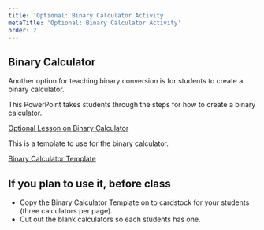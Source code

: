 ```yaml
---
title: 'Optional: Binary Calculator Activity'
metaTitle: 'Optional: Binary Calculator Activity'
order: 2
---
```


## Binary Calculator

Another option for teaching binary conversion is for students to create a binary calculator.  

This PowerPoint takes students through the steps for how to create a binary calculator. 

[Optional Lesson on Binary Calculator](https://1drv.ms/w/s!AqsgsTyHBmRBj3LmCqu2IG8dFu8P?e=Y0KR5e)

This is a template to use for the binary calculator. 

[Binary Calculator Template](https://1drv.ms/w/s!AqsgsTyHBmRBj28lM0X0SX7t8U-2?e=TatP2n)

## If you plan to use it, before class

* Copy the Binary Calculator Template on to cardstock for your students (three calculators per page).
* Cut out the blank calculators so each students has one.